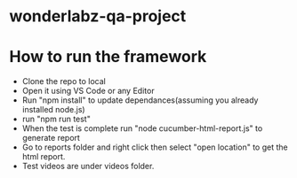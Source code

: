 # wonderlabz-qa-project
# How to run the framework

- Clone the repo to local
- Open it using VS Code or any Editor
- Run "npm install" to update dependances(assuming you already installed node.js)
- run "npm run test"
- When the test is complete run "node cucumber-html-report.js" to generate report
- Go to reports folder and right click then select "open location" to get the html report.
- Test videos are under videos folder.
